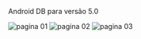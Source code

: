 Android DB para versão 5.0

![pagina 01](https://raw.githubusercontent.com/joaorik/android-db/master/imagem/01.png)
![pagina 02](https://raw.githubusercontent.com/joaorik/android-db/master/imagem/02.png)
![pagina 03](https://raw.githubusercontent.com/joaorik/android-db/master/imagem/03.png)
